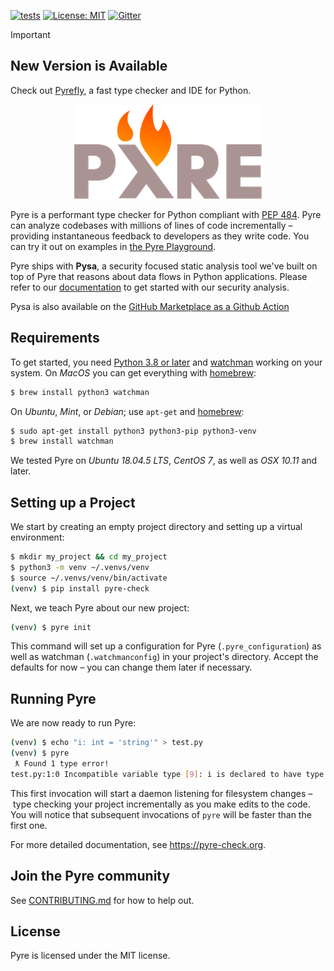 [![tests](https://github.com/facebook/pyre-check/workflows/tests/badge.svg)](https://github.com/facebook/pyre-check/actions/workflows/tests.yml)
[![License: MIT](https://img.shields.io/badge/License-MIT-yellow.svg)](https://opensource.org/licenses/MIT)
[![Gitter](https://badges.gitter.im/pyre-check/community.svg)](https://gitter.im/pyre-check/community?utm_source=badge&utm_medium=badge&utm_campaign=pr-badge)

> [!IMPORTANT]
>
> ## New Version is Available
>
> Check out <a href="https://github.com/facebook/pyrefly">Pyrefly</a>, a fast type checker and IDE for Python.

<p align="center">
  <img src="https://raw.githubusercontent.com/facebook/pyre-check/main/logo.png">
</p>

Pyre is a performant type checker for Python compliant with [PEP 484](https://www.python.org/dev/peps/pep-0484/). Pyre can analyze codebases with millions of lines of code incrementally – providing instantaneous feedback to developers as they write code. You can try it out on examples in [the Pyre Playground](https://pyre-check.org/play).

Pyre ships with **Pysa**, a security focused static analysis tool we've built on top of Pyre that reasons about data flows in Python applications. Please refer to our [documentation](https://pyre-check.org/docs/pysa-quickstart) to get started with our security analysis.

Pysa is also available on the [GitHub Marketplace as a Github Action](https://github.com/marketplace/actions/pysa-action)

## Requirements
To get started, you need [Python 3.8 or later](https://www.python.org/getit/) and [watchman](https://facebook.github.io/watchman/) working on your system. On *MacOS* you can get everything with [homebrew](https://brew.sh/):
```bash
$ brew install python3 watchman
```
On *Ubuntu*, *Mint*, or *Debian*; use `apt-get` and [homebrew](https://brew.sh/):
```bash
$ sudo apt-get install python3 python3-pip python3-venv
$ brew install watchman
```
We tested Pyre on *Ubuntu 18.04.5 LTS*, *CentOS 7*, as well as *OSX 10.11* and later.

## Setting up a Project
We start by creating an empty project directory and setting up a virtual environment:

```bash
$ mkdir my_project && cd my_project
$ python3 -m venv ~/.venvs/venv
$ source ~/.venvs/venv/bin/activate
(venv) $ pip install pyre-check
```

Next, we teach Pyre about our new project:
```bash
(venv) $ pyre init
```
This command will set up a configuration for Pyre (`.pyre_configuration`) as well as watchman (`.watchmanconfig`) in your project's directory. Accept the defaults for now – you can change them later if necessary.

## Running Pyre
We are now ready to run Pyre:
```bash
(venv) $ echo "i: int = 'string'" > test.py
(venv) $ pyre
 ƛ Found 1 type error!
test.py:1:0 Incompatible variable type [9]: i is declared to have type `int` but is used as type `str`.
```
This first invocation will start a daemon listening for filesystem changes – type checking your project incrementally as you make edits to the code. You will notice that subsequent invocations of `pyre` will be faster than the first one.

For more detailed documentation, see https://pyre-check.org.

## Join the Pyre community

See [CONTRIBUTING.md](CONTRIBUTING.md) for how to help out.

## License

Pyre is licensed under the MIT license.
